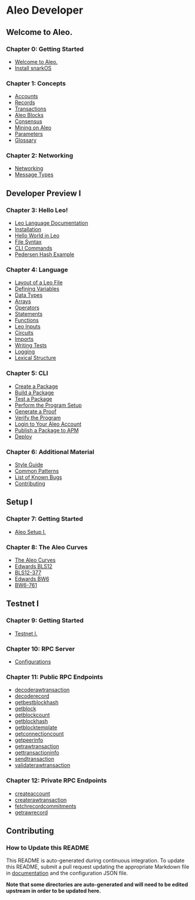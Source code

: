 
<!----------------------------------------------------------------------------->
<!-------------------- THIS MARKDOWN FILE IS AUTOGENERATED -------------------->
<!----------------------------------------------------------------------------->

# Aleo Developer

## Welcome to Aleo.

### Chapter 0: Getting Started

- [Welcome to Aleo.](./aleo/getting_started/00_overview.md)
- [Install snarkOS](./aleo/getting_started/01_installation.md)


### Chapter 1: Concepts

- [Accounts](./aleo/concepts/00_accounts.md)
- [Records](./aleo/concepts/01_records.md)
- [Transactions](./aleo/concepts/02_transactions.md)
- [Aleo Blocks](./aleo/concepts/03_blocks.md)
- [Consensus](./aleo/concepts/04_consensus.md)
- [Mining on Aleo](./aleo/concepts/05_mining.md)
- [Parameters](./aleo/concepts/06_parameters.md)
- [Glossary](./aleo/concepts/07_glossary.md)


### Chapter 2: Networking

- [Networking](./aleo/networking/00_networking.md)
- [Message Types](./aleo/networking/01_message_types.md)


## Developer Preview I

### Chapter 3: Hello Leo!

- [Leo Language Documentation](./developer/getting_started/00_overview.md)
- [Installation](./developer/getting_started/01_installation.md)
- [Hello World in Leo](./developer/getting_started/02_hello_world.md)
- [File Syntax](./developer/getting_started/03_syntax.md)
- [CLI Commands](./developer/getting_started/04_cli.md)
- [Pedersen Hash Example](./developer/getting_started/05_example.md)


### Chapter 4: Language

- [Layout of a Leo File](./developer/language/00_layout.md)
- [Defining Variables](./developer/language/01_variables.md)
- [Data Types](./developer/language/02_types.md)
- [Arrays](./developer/language/03_arrays.md)
- [Operators](./developer/language/04_operators.md)
- [Statements](./developer/language/05_statements.md)
- [Functions](./developer/language/06_functions.md)
- [Leo Inputs](./developer/language/07_inputs.md)
- [Circuits](./developer/language/08_circuits.md)
- [Imports](./developer/language/09_imports.md)
- [Writing Tests](./developer/language/10_tests.md)
- [Logging](./developer/language/11_logging.md)
- [Lexical Structure](./developer/language/12_lexical.md)


### Chapter 5: CLI

- [Create a Package](./developer/cli/00_new.md)
- [Build a Package](./developer/cli/01_build.md)
- [Test a Package](./developer/cli/02_test.md)
- [Perform the Program Setup](./developer/cli/03_setup.md)
- [Generate a Proof](./developer/cli/04_prove.md)
- [Verify the Program](./developer/cli/05_run.md)
- [Login to Your Aleo Account](./developer/cli/06_login.md)
- [Publish a Package to APM](./developer/cli/07_publish.md)
- [Deploy](./developer/cli/08_deploy.md)


### Chapter 6: Additional Material

- [Style Guide](./developer/additional_material/00_style.md)
- [Common Patterns](./developer/additional_material/01_common.md)
- [List of Known Bugs](./developer/additional_material/02_bugs.md)
- [Contributing](./developer/additional_material/03_contributing.md)


## Setup I

### Chapter 7: Getting Started

- [Aleo Setup I.](./setup/getting_started/00_overview.md)


### Chapter 8: The Aleo Curves

- [The Aleo Curves](./autogen/setup/the_aleo_curves/00_the_aleo_curves.md)
- [Edwards BLS12](./autogen/setup/the_aleo_curves/01_edwards_bls12.md)
- [BLS12-377](./autogen/setup/the_aleo_curves/02_bls12-377.md)
- [Edwards BW6](./autogen/setup/the_aleo_curves/03_edwards_bw6.md)
- [BW6-761](./autogen/setup/the_aleo_curves/04_bw6-761.md)


## Testnet I

### Chapter 9: Getting Started

- [Testnet I.](./testnet/getting_started/00_overview.md)


### Chapter 10: RPC Server

- [Configurations](./autogen/testnet/rpc/rpc_server/00_configurations.md)


### Chapter 11: Public RPC Endpoints

- [decoderawtransaction](./autogen/testnet/rpc/public_endpoints/00_decoderawtransaction.md)
- [decoderecord](./autogen/testnet/rpc/public_endpoints/01_decoderecord.md)
- [getbestblockhash](./autogen/testnet/rpc/public_endpoints/02_getbestblockhash.md)
- [getblock](./autogen/testnet/rpc/public_endpoints/03_getblock.md)
- [getblockcount](./autogen/testnet/rpc/public_endpoints/04_getblockcount.md)
- [getblockhash](./autogen/testnet/rpc/public_endpoints/05_getblockhash.md)
- [getblocktemplate](./autogen/testnet/rpc/public_endpoints/06_getblocktemplate.md)
- [getconnectioncount](./autogen/testnet/rpc/public_endpoints/07_getconnectioncount.md)
- [getpeerinfo](./autogen/testnet/rpc/public_endpoints/08_getpeerinfo.md)
- [getrawtransaction](./autogen/testnet/rpc/public_endpoints/09_getrawtransaction.md)
- [gettransactioninfo](./autogen/testnet/rpc/public_endpoints/10_gettransactioninfo.md)
- [sendtransaction](./autogen/testnet/rpc/public_endpoints/11_sendtransaction.md)
- [validaterawtransaction](./autogen/testnet/rpc/public_endpoints/12_validaterawtransaction.md)


### Chapter 12: Private RPC Endpoints

- [createaccount](./autogen/testnet/rpc/private_endpoints/00_createaccount.md)
- [createrawtransaction](./autogen/testnet/rpc/private_endpoints/01_createrawtransaction.md)
- [fetchrecordcommitments](./autogen/testnet/rpc/private_endpoints/02_fetchrecordcommitments.md)
- [getrawrecord](./autogen/testnet/rpc/private_endpoints/03_getrawrecord.md)



## Contributing
 
### How to Update this README

This README is auto-generated during continuous integration.
To update this README, submit a pull request updating the appropriate Markdown file
in [documentation](.) and the configuration JSON file.

**Note that some directories are auto-generated and will need to be edited upstream in order to be updated here.**


